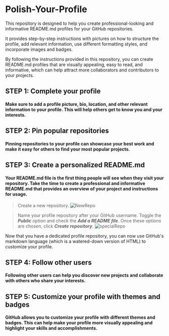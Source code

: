 # Polish-Your-Profile
This repository is designed to help you create professional-looking and informative README.md profiles for your GitHub repositories. 

It provides step-by-step instructions with pictures on how to structure the profile, add relevant information, use different formatting styles, and incorporate images and badges. 

By following the instructions provided in this repository, you can create README.md profiles that are visually appealing, easy to read, and informative, which can help attract more collaborators and contributors to your projects.

## STEP 1: Complete your profile

#### Make sure to add a profile picture, bio, location, and other relevant information to your profile. This will help others get to know you and your interests.

## STEP 2: Pin popular repositories
#### Pinning repositories to your profile can showcase your best work and make it easy for others to find your most popular projects.

## STEP 3: Create a personalized README.md
#### Your README.md file is the first thing people will see when they visit your repository. Take the time to create a professional and informative README.md that provides an overview of your project and instructions for usage.

>Create a new repository.
![NewRepo](https://user-images.githubusercontent.com/70353051/219906561-16cd078f-8554-4be1-b7bb-fc0a98069c91.png)

>Name your profile repository after your GitHub username. Toggle the ***Public*** option and check the ***Add a README file***. Once these options are chosen, click ***Create repository***.
![specialRepo](https://user-images.githubusercontent.com/70353051/219909383-ccc23645-4028-4a71-8555-ec5d6d6880a5.png)

Now that you have a dedicated profile repository, you can now use GitHub's markdown language (which is a watered-down version of HTML) to customize your profile.

## STEP 4: Follow other users
#### Following other users can help you discover new projects and collaborate with others who share your interests.

## STEP 5: Customize your profile with themes and badges
#### GitHub allows you to customize your profile with different themes and badges. This can help make your profile more visually appealing and highlight your skills and accomplishments.